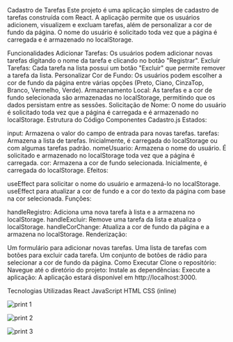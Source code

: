 Cadastro de Tarefas
Este projeto é uma aplicação simples de cadastro de tarefas construída com React. A aplicação permite que os usuários adicionem, visualizem e excluam tarefas, além de personalizar a cor de fundo da página. O nome do usuário é solicitado toda vez que a página é carregada e é armazenado no localStorage.

Funcionalidades
Adicionar Tarefas: Os usuários podem adicionar novas tarefas digitando o nome da tarefa e clicando no botão "Registrar".
Excluir Tarefas: Cada tarefa na lista possui um botão "Excluir" que permite remover a tarefa da lista.
Personalizar Cor de Fundo: Os usuários podem escolher a cor de fundo da página entre várias opções (Preto, Ciano, CinzaTop, Branco, Vermelho, Verde).
Armazenamento Local: As tarefas e a cor de fundo selecionada são armazenadas no localStorage, permitindo que os dados persistam entre as sessões.
Solicitação de Nome: O nome do usuário é solicitado toda vez que a página é carregada e é armazenado no localStorage.
Estrutura do Código
Componentes
Cadastro.js
Estados:

input: Armazena o valor do campo de entrada para novas tarefas.
tarefas: Armazena a lista de tarefas. Inicialmente, é carregada do localStorage ou com algumas tarefas padrão.
nomeUsuario: Armazena o nome do usuário. É solicitado e armazenado no localStorage toda vez que a página é carregada.
cor: Armazena a cor de fundo selecionada. Inicialmente, é carregada do localStorage.
Efeitos:

useEffect para solicitar o nome do usuário e armazená-lo no localStorage.
useEffect para atualizar a cor de fundo e a cor do texto da página com base na cor selecionada.
Funções:

handleRegistro: Adiciona uma nova tarefa à lista e a armazena no localStorage.
handleExcluir: Remove uma tarefa da lista e atualiza o localStorage.
handleCorChange: Atualiza a cor de fundo da página e a armazena no localStorage.
Renderização:

Um formulário para adicionar novas tarefas.
Uma lista de tarefas com botões para excluir cada tarefa.
Um conjunto de botões de rádio para selecionar a cor de fundo da página.
Como Executar
Clone o repositório:
Navegue até o diretório do projeto:
Instale as dependências:
Execute a aplicação:
A aplicação estará disponível em http://localhost:3000.

Tecnologias Utilizadas
React
JavaScript
HTML
CSS (inline)




![print 1](https://github.com/user-attachments/assets/91af75db-3501-467a-bd84-88f98e2e9ed7)


![print 2](https://github.com/user-attachments/assets/92b6dd3b-d76e-47fb-bfef-c2398af8b036)


![print 3](https://github.com/user-attachments/assets/4e3f2df3-2782-4ed4-b0d1-55598bc46d9b)



